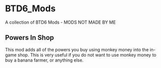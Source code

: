 # BTD6_Mods
A collection of BTD6 Mods - MODS NOT MADE BY ME

## Powers In Shop
This mod adds all of the powers you buy using monkey money into the in-game shop. This is very useful if you do not want to use monkey money to buy a banana farmer, or anything else.
